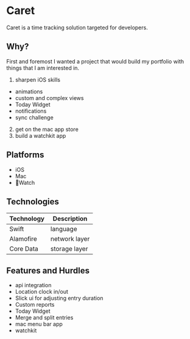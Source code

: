 # Caret

Caret is a time tracking solution targeted for developers.

## Why?

First and foremost I wanted a project that would build my portfolio with things
that I am interested in.

1. sharpen iOS skills
  * animations
  * custom and complex views
  * Today Widget
  * notifications
  * sync challenge
2. get on the mac app store
3. build a watchkit app

## Platforms

* iOS
* Mac
* Watch

## Technologies

Technology | Description
------ | -------
Swift | language
Alamofire | network layer
Core Data | storage layer

## Features and Hurdles

* api integration
* Location clock in/out
* Slick ui for adjusting entry duration
* Custom reports
* Today Widget
* Merge and split entries
* mac menu bar app
* watchkit
